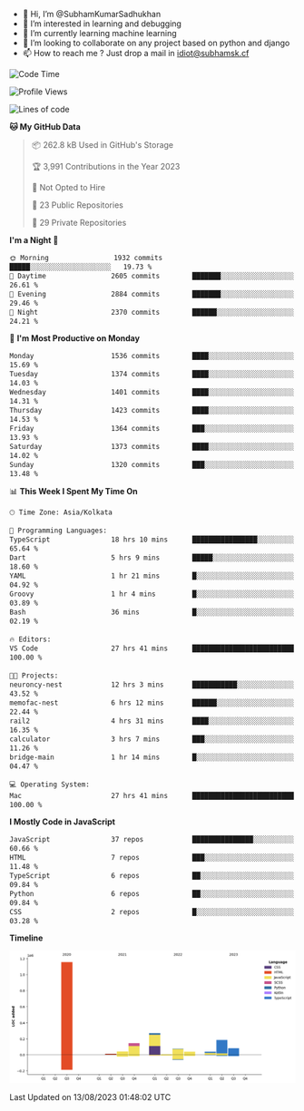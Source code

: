 - 👋 Hi, I’m @SubhamKumarSadhukhan
- 👀 I’m interested in learning and debugging
- 🌱 I’m currently learning machine learning
- 💞️ I’m looking to collaborate on any project based on python and django
- 📫 How to reach me ?
      Just drop a mail in idiot@subhamsk.cf

<!---
SubhamKumarSadhukhan/SubhamKumarSadhukhan is a ✨ special ✨ repository because its `README.md` (this file) appears on your GitHub profile.
You can click the Preview link to take a look at your changes.
--->


<!--START_SECTION:waka-->
![Code Time](http://img.shields.io/badge/Code%20Time-1%2C436%20hrs%2010%20mins-blue)

![Profile Views](http://img.shields.io/badge/Profile%20Views-10-blue)

![Lines of code](https://img.shields.io/badge/From%20Hello%20World%20I%27ve%20Written-2.0%20million%20lines%20of%20code-blue)

**🐱 My GitHub Data** 

> 📦 262.8 kB Used in GitHub's Storage 
 > 
> 🏆 3,991 Contributions in the Year 2023
 > 
> 🚫 Not Opted to Hire
 > 
> 📜 23 Public Repositories 
 > 
> 🔑 29 Private Repositories 
 > 
**I'm a Night 🦉** 

```text
🌞 Morning                1932 commits        █████░░░░░░░░░░░░░░░░░░░░   19.73 % 
🌆 Daytime                2605 commits        ███████░░░░░░░░░░░░░░░░░░   26.61 % 
🌃 Evening                2884 commits        ███████░░░░░░░░░░░░░░░░░░   29.46 % 
🌙 Night                  2370 commits        ██████░░░░░░░░░░░░░░░░░░░   24.21 % 
```
📅 **I'm Most Productive on Monday** 

```text
Monday                   1536 commits        ████░░░░░░░░░░░░░░░░░░░░░   15.69 % 
Tuesday                  1374 commits        ████░░░░░░░░░░░░░░░░░░░░░   14.03 % 
Wednesday                1401 commits        ████░░░░░░░░░░░░░░░░░░░░░   14.31 % 
Thursday                 1423 commits        ████░░░░░░░░░░░░░░░░░░░░░   14.53 % 
Friday                   1364 commits        ███░░░░░░░░░░░░░░░░░░░░░░   13.93 % 
Saturday                 1373 commits        ████░░░░░░░░░░░░░░░░░░░░░   14.02 % 
Sunday                   1320 commits        ███░░░░░░░░░░░░░░░░░░░░░░   13.48 % 
```


📊 **This Week I Spent My Time On** 

```text
🕑︎ Time Zone: Asia/Kolkata

💬 Programming Languages: 
TypeScript               18 hrs 10 mins      ████████████████░░░░░░░░░   65.64 % 
Dart                     5 hrs 9 mins        █████░░░░░░░░░░░░░░░░░░░░   18.60 % 
YAML                     1 hr 21 mins        █░░░░░░░░░░░░░░░░░░░░░░░░   04.92 % 
Groovy                   1 hr 4 mins         █░░░░░░░░░░░░░░░░░░░░░░░░   03.89 % 
Bash                     36 mins             █░░░░░░░░░░░░░░░░░░░░░░░░   02.19 % 

🔥 Editors: 
VS Code                  27 hrs 41 mins      █████████████████████████   100.00 % 

🐱‍💻 Projects: 
neuroncy-nest            12 hrs 3 mins       ███████████░░░░░░░░░░░░░░   43.52 % 
memofac-nest             6 hrs 12 mins       ██████░░░░░░░░░░░░░░░░░░░   22.44 % 
rail2                    4 hrs 31 mins       ████░░░░░░░░░░░░░░░░░░░░░   16.35 % 
calculator               3 hrs 7 mins        ███░░░░░░░░░░░░░░░░░░░░░░   11.26 % 
bridge-main              1 hr 14 mins        █░░░░░░░░░░░░░░░░░░░░░░░░   04.47 % 

💻 Operating System: 
Mac                      27 hrs 41 mins      █████████████████████████   100.00 % 
```

**I Mostly Code in JavaScript** 

```text
JavaScript               37 repos            ███████████████░░░░░░░░░░   60.66 % 
HTML                     7 repos             ███░░░░░░░░░░░░░░░░░░░░░░   11.48 % 
TypeScript               6 repos             ██░░░░░░░░░░░░░░░░░░░░░░░   09.84 % 
Python                   6 repos             ██░░░░░░░░░░░░░░░░░░░░░░░   09.84 % 
CSS                      2 repos             █░░░░░░░░░░░░░░░░░░░░░░░░   03.28 % 
```



**Timeline**

![Lines of Code chart](https://raw.githubusercontent.com/SubhamKumarSadhukhan/SubhamKumarSadhukhan/main/assets/bar_graph.png)


 Last Updated on 13/08/2023 01:48:02 UTC
<!--END_SECTION:waka-->

